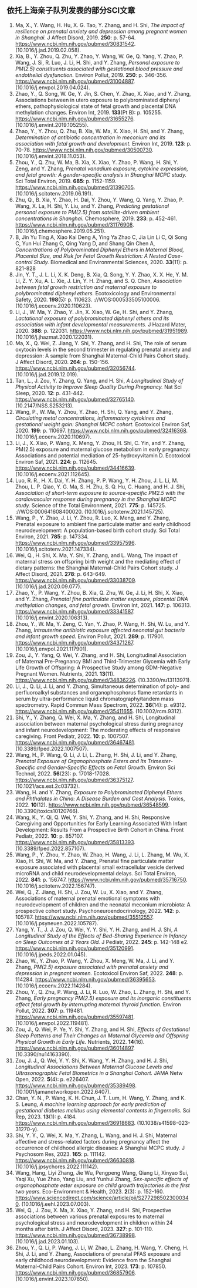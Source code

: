 ## 依托上海亲子队列发表的部分SCI文章

1. Ma, X., Y. Wang, H. Hu, X. G. Tao, Y. Zhang, and H. Shi, *The impact of resilience on prenatal anxiety and depression among pregnant women in Shanghai.* J Affect Disord, 2019. **250**: p. 57-64. https://www.ncbi.nlm.nih.gov/pubmed/30831542. (10.1016/j.jad.2019.02.058).
2. Xia, B., Y. Zhou, Q. Zhu, Y. Zhao, Y. Wang, W. Ge, Q. Yang, Y. Zhao, P. Wang, J. Si, R. Luo, J. Li, H. Shi, and Y. Zhang, *Personal exposure to PM(2.5) constituents associated with gestational blood pressure and endothelial dysfunction.* Environ Pollut, 2019. **250**: p. 346-356. https://www.ncbi.nlm.nih.gov/pubmed/31004887. (10.1016/j.envpol.2019.04.024).
3. Zhao, Y., Q. Song, W. Ge, Y. Jin, S. Chen, Y. Zhao, X. Xiao, and Y. Zhang, Associations between in utero exposure to polybrominated diphenyl ethers, pathophysiological state of fetal growth and placental DNA methylation changes. Environ Int, 2019. **133**(Pt B): p. 105255. https://www.ncbi.nlm.nih.gov/pubmed/31655276. (10.1016/j.envint.2019.105255).
4. Zhao, Y., Y. Zhou, Q. Zhu, B. Xia, W. Ma, X. Xiao, H. Shi, and Y. Zhang, *Determination of antibiotic concentration in meconium and its association with fetal growth and development.* Environ Int, 2019. **123**: p. 70-78. https://www.ncbi.nlm.nih.gov/pubmed/30500730. (10.1016/j.envint.2018.11.053).
5. Zhou, Y., Q. Zhu, W. Ma, B. Xia, X. Xiao, Y. Zhao, P. Wang, H. Shi, Y. Zeng, and Y. Zhang, *Prenatal vanadium exposure, cytokine expression, and fetal growth: A gender-specific analysis in Shanghai MCPC study.* Sci Total Environ, 2019. **685**: p. 1152-1159. https://www.ncbi.nlm.nih.gov/pubmed/31390705. (10.1016/j.scitotenv.2019.06.191).
6. Zhu, Q., B. Xia, Y. Zhao, H. Dai, Y. Zhou, Y. Wang, Q. Yang, Y. Zhao, P. Wang, X. La, H. Shi, Y. Liu, and Y. Zhang, *Predicting gestational personal exposure to PM(2.5) from satellite-driven ambient concentrations in Shanghai.* Chemosphere, 2019. **233**: p. 452-461. https://www.ncbi.nlm.nih.gov/pubmed/31176908. (10.1016/j.chemosphere.2019.05.251).
7. B, Jin Yu Ting A, Xiao Kai Deng A, Ying Ya Zhao C, Jia Lin Li C, Qi Song C, Yun Hui Zhang C, Qing Yang D, and Shang Qin Chen A, *Concentrations of Polybrominated Diphenyl Ethers in Maternal Blood, Placental Size, and Risk for Fetal Growth Restriction: A Nested Case-control Study.* Biomedical and Environmental Sciences, 2020. **33**(11): p. 821-828
8. Jin, Y. T., J. L. Li, X. K. Deng, B. Xia, Q. Song, Y. Y. Zhao, X. X. He, Y. M. Li, Z. Y. Xu, A. L. Xie, J. Lin, Y. H. Zhang, and S. Q. Chen, *Association between fetal growth restriction and maternal exposure to polybrominated diphenyl ethers.* Ecotoxicology and Environmental Safety, 2020. **198**(5): p. 110623. <Go to ISI>://WOS:000533505100006. (10.1016/j.ecoenv.2020.110623).
9. Li, J., W. Ma, Y. Zhao, Y. Jin, X. Xiao, W. Ge, H. Shi, and Y. Zhang, *Lactational exposure of polybrominated diphenyl ethers and its association with infant developmental measurements.* J Hazard Mater, 2020. **388**: p. 122031. https://www.ncbi.nlm.nih.gov/pubmed/31951989. (10.1016/j.jhazmat.2020.122031).
10. Ma, X., Q. Wei, Z. Jiang, Y. Shi, Y. Zhang, and H. Shi, The role of serum oxytocin levels in the second trimester in regulating prenatal anxiety and depression: A sample from Shanghai Maternal-Child Pairs Cohort study. J Affect Disord, 2020. **264**: p. 150-156. https://www.ncbi.nlm.nih.gov/pubmed/32056744. (10.1016/j.jad.2019.12.019).
11. Tan, L., J. Zou, Y. Zhang, Q. Yang, and H. Shi, *A Longitudinal Study of Physical Activity to Improve Sleep Quality During Pregnancy.* Nat Sci Sleep, 2020. **12**: p. 431-442. https://www.ncbi.nlm.nih.gov/pubmed/32765140. (10.2147/NSS.S253213).
12. Wang, P., W. Ma, Y. Zhou, Y. Zhao, H. Shi, Q. Yang, and Y. Zhang, *Circulating metal concentrations, inflammatory cytokines and gestational weight gain: Shanghai MCPC cohort.* Ecotoxicol Environ Saf, 2020. **199**: p. 110697. https://www.ncbi.nlm.nih.gov/pubmed/32416368. (10.1016/j.ecoenv.2020.110697).
13. Li, J., X. Xiao, P. Wang, X. Meng, Y. Zhou, H. Shi, C. Yin, and Y. Zhang, PM(2.5) exposure and maternal glucose metabolism in early pregnancy: Associations and potential mediation of 25-hydroxyvitamin D. Ecotoxicol Environ Saf, 2021. **224**: p. 112645. https://www.ncbi.nlm.nih.gov/pubmed/34416639. (10.1016/j.ecoenv.2021.112645).
14. Luo, R. R., H. X. Dai, Y. H. Zhang, P. P. Wang, Y. H. Zhou, J. L. Li, M. Zhou, L. P. Qiao, Y. G. Ma, S. H. Zhu, S. Q. Hu, C. Huang, and H. J. Shi, *Association of short-term exposure to source-specific PM2.5 with the cardiovascular response during pregnancy in the Shanghai MCPC study.* Science of the Total Environment, 2021. **775**: p. 145725. <Go to ISI>://WOS:000641608400020. (10.1016/j.scitotenv.2021.145725).
15. Wang, P., Y. Zhao, J. Li, Y. Zhou, R. Luo, X. Meng, and Y. Zhang, Prenatal exposure to ambient fine particulate matter and early childhood neurodevelopment: A population-based birth cohort study. Sci Total Environ, 2021. **785**: p. 147334. https://www.ncbi.nlm.nih.gov/pubmed/33957596. (10.1016/j.scitotenv.2021.147334).
16. Wei, Q., H. Shi, X. Ma, Y. Shi, Y. Zhang, and L. Wang, The impact of maternal stress on offspring birth weight and the mediating effect of dietary patterns: the Shanghai Maternal-Child Pairs Cohort study. J Affect Disord, 2021. **278**: p. 643-649. https://www.ncbi.nlm.nih.gov/pubmed/33038709. (10.1016/j.jad.2020.09.077).
17. Zhao, Y., P. Wang, Y. Zhou, B. Xia, Q. Zhu, W. Ge, J. Li, H. Shi, X. Xiao, and Y. Zhang, *Prenatal fine particulate matter exposure, placental DNA methylation changes, and fetal growth.* Environ Int, 2021. **147**: p. 106313. https://www.ncbi.nlm.nih.gov/pubmed/33341587. (10.1016/j.envint.2020.106313).
18. Zhou, Y., W. Ma, Y. Zeng, C. Yan, Y. Zhao, P. Wang, H. Shi, W. Lu, and Y. Zhang, *Intrauterine antibiotic exposure affected neonatal gut bacteria and infant growth speed.* Environ Pollut, 2021. **289**: p. 117901. https://www.ncbi.nlm.nih.gov/pubmed/34371267. (10.1016/j.envpol.2021.117901).
19. Zou, J., Y. Yang, Q. Wei, Y. Zhang, and H. Shi, Longitudinal Association of Maternal Pre-Pregnancy BMI and Third-Trimester Glycemia with Early Life Growth of Offspring: A Prospective Study among GDM-Negative Pregnant Women. Nutrients, 2021. **13**(11). https://www.ncbi.nlm.nih.gov/pubmed/34836226. (10.3390/nu13113971).
20. Li, J., Q. Li, J. Li, and Y. Zhang, Simultaneous determination of poly- and perfluoroalkyl substances and organophosphorus flame retardants in serum by ultra-performance liquid chromatography/tandem mass spectrometry. Rapid Commun Mass Spectrom, 2022. **36**(14): p. e9312. https://www.ncbi.nlm.nih.gov/pubmed/35411655. (10.1002/rcm.9312).
21. Shi, Y., Y. Zhang, Q. Wei, X. Ma, Y. Zhang, and H. Shi, Longitudinal association between maternal psychological stress during pregnancy and infant neurodevelopment: The moderating effects of responsive caregiving. Front Pediatr, 2022. **10**: p. 1007507. https://www.ncbi.nlm.nih.gov/pubmed/36467481. (10.3389/fped.2022.1007507).
22. Wang, H., P. Wang, Q. Li, J. Li, L. Zhang, H. Shi, J. Li, and Y. Zhang, *Prenatal Exposure of Organophosphate Esters and Its Trimester-Specific and Gender-Specific Effects on Fetal Growth.* Environ Sci Technol, 2022. **56**(23): p. 17018-17028. https://www.ncbi.nlm.nih.gov/pubmed/36375127. (10.1021/acs.est.2c03732).
23. Wang, H. and Y. Zhang, *Exposure to Polybrominated Diphenyl Ethers and Phthalates in China: A Disease Burden and Cost Analysis.* Toxics, 2022. **10**(12). https://www.ncbi.nlm.nih.gov/pubmed/36548599. (10.3390/toxics10120766).
24. Wang, K., Y. Qi, Q. Wei, Y. Shi, Y. Zhang, and H. Shi, Responsive Caregiving and Opportunities for Early Learning Associated With Infant Development: Results From a Prospective Birth Cohort in China. Front Pediatr, 2022. **10**: p. 857107. https://www.ncbi.nlm.nih.gov/pubmed/35813393. (10.3389/fped.2022.857107).
25. Wang, P., Y. Zhou, Y. Zhao, W. Zhao, H. Wang, J. Li, L. Zhang, M. Wu, X. Xiao, H. Shi, W. Ma, and Y. Zhang, Prenatal fine particulate matter exposure associated with placental small extracellular vesicle derived microRNA and child neurodevelopmental delays. Sci Total Environ, 2022. **841**: p. 156747. https://www.ncbi.nlm.nih.gov/pubmed/35716750. (10.1016/j.scitotenv.2022.156747).
26. Wei, Q., Z. Jiang, H. Shi, J. Zou, W. Lu, X. Xiao, and Y. Zhang, Associations of maternal prenatal emotional symptoms with neurodevelopment of children and the neonatal meconium microbiota: A prospective cohort study. Psychoneuroendocrinology, 2022. **142**: p. 105787. https://www.ncbi.nlm.nih.gov/pubmed/35512557. (10.1016/j.psyneuen.2022.105787).
27. Yang, Y. T., J. J. Zou, Q. Wei, Y. Y. Shi, Y. H. Zhang, and H. J. Shi, *A Longitudinal Study of the Effects of Bed-Sharing Experience in Infancy on Sleep Outcomes at 2 Years Old.* J Pediatr, 2022. **245**: p. 142-148 e2. https://www.ncbi.nlm.nih.gov/pubmed/35120991. (10.1016/j.jpeds.2022.01.045).
28. Zhao, W., Y. Zhao, P. Wang, Y. Zhou, X. Meng, W. Ma, J. Li, and Y. Zhang, *PM(2.5) exposure associated with prenatal anxiety and depression in pregnant women.* Ecotoxicol Environ Saf, 2022. **248**: p. 114284. https://www.ncbi.nlm.nih.gov/pubmed/36395653. (10.1016/j.ecoenv.2022.114284).
29. Zhou, Y., Q. Zhu, P. Wang, J. Li, R. Luo, W. Zhao, L. Zhang, H. Shi, and Y. Zhang, *Early pregnancy PM(2.5) exposure and its inorganic constituents affect fetal growth by interrupting maternal thyroid function.* Environ Pollut, 2022. **307**: p. 119481. https://www.ncbi.nlm.nih.gov/pubmed/35597481. (10.1016/j.envpol.2022.119481).
30. Zou, J., Q. Wei, P. Ye, Y. Shi, Y. Zhang, and H. Shi, *Effects of Gestational Sleep Patterns and Their Changes on Maternal Glycemia and Offspring Physical Growth in Early Life.* Nutrients, 2022. **14**(16). https://www.ncbi.nlm.nih.gov/pubmed/36014897. (10.3390/nu14163390).
31. Zou, J. J., Q. Wei, Y. Y. Shi, K. Wang, Y. H. Zhang, and H. J. Shi, *Longitudinal Associations Between Maternal Glucose Levels and Ultrasonographic Fetal Biometrics in a Shanghai Cohort.* JAMA Netw Open, 2022. **5**(4): p. e226407. https://www.ncbi.nlm.nih.gov/pubmed/35389498. (10.1001/jamanetworkopen.2022.6407).
32. Chan, Y. N., P. Wang, K. H. Chun, J. T. Lum, H. Wang, Y. Zhang, and K. S. Leung, *A machine learning approach for early prediction of gestational diabetes mellitus using elemental contents in fingernails.* Sci Rep, 2023. **13**(1): p. 4184. https://www.ncbi.nlm.nih.gov/pubmed/36918683. (10.1038/s41598-023-31270-y).
33. Shi, Y. Y., Q. Wei, X. Ma, Y. Zhang, L. Wang, and H. J. Shi, Maternal affective and stress-related factors during pregnancy affect the occurrence of childhood allergic diseases: A Shanghai MCPC study. J Psychosom Res, 2023. **165**: p. 111142. https://www.ncbi.nlm.nih.gov/pubmed/36630818. (10.1016/j.jpsychores.2022.111142).
34. Wang, Hang, Liyi Zhang, Jie Wu, Pengpeng Wang, Qiang Li, Xinyao Sui, Yaqi Xu, Yue Zhao, Yang Liu, and Yunhui Zhang, *Sex-specific effects of organophosphate ester exposure on child growth trajectories in the first two years.* Eco-Environment & Health, 2023. **2**(3): p. 152-160. https://www.sciencedirect.com/science/article/pii/S2772985023000340. (10.1016/j.eehl.2023.07.003).
35. Wei, Q., J. Zou, X. Ma, X. Xiao, Y. Zhang, and H. Shi, Prospective associations between various prenatal exposures to maternal psychological stress and neurodevelopment in children within 24 months after birth. J Affect Disord, 2023. **327**: p. 101-110. https://www.ncbi.nlm.nih.gov/pubmed/36738998. (10.1016/j.jad.2023.01.103).
36. Zhou, Y., Q. Li, P. Wang, J. Li, W. Zhao, L. Zhang, H. Wang, Y. Cheng, H. Shi, J. Li, and Y. Zhang, Associations of prenatal PFAS exposure and early childhood neurodevelopment: Evidence from the Shanghai Maternal-Child Pairs Cohort. Environ Int, 2023. **173**: p. 107850. https://www.ncbi.nlm.nih.gov/pubmed/36857906. (10.1016/j.envint.2023.107850).